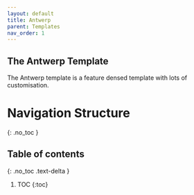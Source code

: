 ```yaml
---
layout: default
title: Antwerp
parent: Templates
nav_order: 1
---
```

## The Antwerp Template

The Antwerp template is a feature densed template with lots of customisation. 

# Navigation Structure
{: .no_toc }

## Table of contents
{: .no_toc .text-delta }

1. TOC
{:toc}